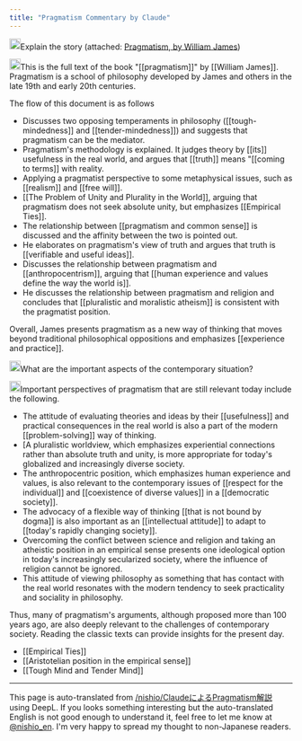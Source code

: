 ```yaml
---
title: "Pragmatism Commentary by Claude"
---
```


<img src='https://scrapbox.io/api/pages/nishio-en/nishio/icon' alt='nishio.icon' height="19.5"/>Explain the story (attached: [Pragmatism, by William James](https://www.gutenberg.org/files/5116/5116-h/5116-h.htm))

<img src='https://scrapbox.io/api/pages/nishio-en/claude/icon' alt='claude.icon' height="19.5"/>This is the full text of the book "[[pragmatism]]" by [[William James]]. Pragmatism is a school of philosophy developed by James and others in the late 19th and early 20th centuries.

The flow of this document is as follows
- Discusses two opposing temperaments in philosophy ([[tough-mindedness]] and [[tender-mindedness]]) and suggests that pragmatism can be the mediator.
- Pragmatism's methodology is explained. It judges theory by [[its]] usefulness in the real world, and argues that [[truth]] means "[[coming to terms]] with reality.
- Applying a pragmatist perspective to some metaphysical issues, such as [[realism]] and [[free will]].
- [[The Problem of Unity and Plurality in the World]], arguing that pragmatism does not seek absolute unity, but emphasizes [[Empirical Ties]].
- The relationship between [[pragmatism and common sense]] is discussed and the affinity between the two is pointed out.
- He elaborates on pragmatism's view of truth and argues that truth is [[verifiable and useful ideas]].
- Discusses the relationship between pragmatism and [[anthropocentrism]], arguing that [[human experience and values define the way the world is]].
- He discusses the relationship between pragmatism and religion and concludes that [[pluralistic and moralistic atheism]] is consistent with the pragmatist position.

Overall, James presents pragmatism as a new way of thinking that moves beyond traditional philosophical oppositions and emphasizes [[experience and practice]].

<img src='https://scrapbox.io/api/pages/nishio-en/nishio/icon' alt='nishio.icon' height="19.5"/>What are the important aspects of the contemporary situation?

<img src='https://scrapbox.io/api/pages/nishio-en/claude/icon' alt='claude.icon' height="19.5"/>Important perspectives of pragmatism that are still relevant today include the following.
- The attitude of evaluating theories and ideas by their [[usefulness]] and practical consequences in the real world is also a part of the modern [[problem-solving]] way of thinking.
- [A pluralistic worldview, which emphasizes experiential connections rather than absolute truth and unity, is more appropriate for today's globalized and increasingly diverse society.
- The anthropocentric position, which emphasizes human experience and values, is also relevant to the contemporary issues of [[respect for the individual]] and [[coexistence of diverse values]] in a [[democratic society]].
- The advocacy of a flexible way of thinking [[that is not bound by dogma]] is also important as an [[intellectual attitude]] to adapt to [[today's rapidly changing society]].
- Overcoming the conflict between science and religion and taking an atheistic position in an empirical sense presents one ideological option in today's increasingly secularized society, where the influence of religion cannot be ignored.
- This attitude of viewing philosophy as something that has contact with the real world resonates with the modern tendency to seek practicality and sociality in philosophy.

Thus, many of pragmatism's arguments, although proposed more than 100 years ago, are also deeply relevant to the challenges of contemporary society. Reading the classic texts can provide insights for the present day.

- [[Empirical Ties]]
- [[Aristotelian position in the empirical sense]]
- [[Tough Mind and Tender Mind]]
---
This page is auto-translated from [/nishio/ClaudeによるPragmatism解説](https://scrapbox.io/nishio/ClaudeによるPragmatism解説) using DeepL. If you looks something interesting but the auto-translated English is not good enough to understand it, feel free to let me know at [@nishio_en](https://twitter.com/nishio_en). I'm very happy to spread my thought to non-Japanese readers.